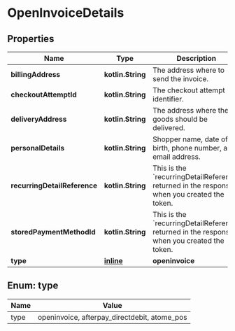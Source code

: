 
# OpenInvoiceDetails

## Properties
Name | Type | Description | Notes
------------ | ------------- | ------------- | -------------
**billingAddress** | **kotlin.String** | The address where to send the invoice. |  [optional]
**checkoutAttemptId** | **kotlin.String** | The checkout attempt identifier. |  [optional]
**deliveryAddress** | **kotlin.String** | The address where the goods should be delivered. |  [optional]
**personalDetails** | **kotlin.String** | Shopper name, date of birth, phone number, and email address. |  [optional]
**recurringDetailReference** | **kotlin.String** | This is the &#x60;recurringDetailReference&#x60; returned in the response when you created the token. |  [optional]
**storedPaymentMethodId** | **kotlin.String** | This is the &#x60;recurringDetailReference&#x60; returned in the response when you created the token. |  [optional]
**type** | [**inline**](#Type) | **openinvoice** |  [optional]


<a name="Type"></a>
## Enum: type
Name | Value
---- | -----
type | openinvoice, afterpay_directdebit, atome_pos



